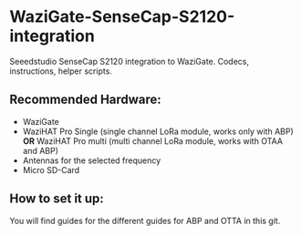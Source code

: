 # WaziGate-SenseCap-S2120-integration

Seeedstudio SenseCap S2120 integration to WaziGate. Codecs, instructions, helper scripts. 

## Recommended Hardware:
- WaziGate
- WaziHAT Pro Single (single channel LoRa module, works only with ABP) **OR** WaziHAT Pro multi (multi channel LoRa module, works with OTAA and ABP)
- Antennas for the selected frequency
- Micro SD-Card

## How to set it up:
You will find guides for the different guides for ABP and OTTA in this git.
